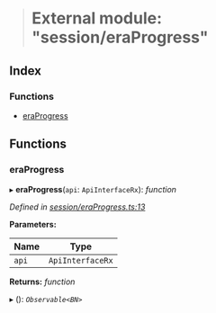 > # External module: "session/eraProgress"

## Index

### Functions

* [eraProgress](_session_eraprogress_.md#eraprogress)

## Functions

###  eraProgress

▸ **eraProgress**(`api`: `ApiInterfaceRx`): *function*

*Defined in [session/eraProgress.ts:13](https://github.com/polkadot-js/api/blob/9e61deb/packages/api-derive/src/session/eraProgress.ts#L13)*

**Parameters:**

Name | Type |
------ | ------ |
`api` | `ApiInterfaceRx` |

**Returns:** *function*

▸ (): *`Observable<BN>`*